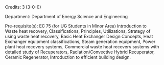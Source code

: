Credits: 3 (3-0-0)

Department: Department of Energy Science and Engineering

Pre-requisite(s): EC 75 (for UG Students in Minor Area) Introduction to Waste heat recovery, Classifications, Principles, Utilizations, Strategy of using waste heat recovery, Basic Heat Exchanger Design Concepts, Heat Exchanger equipment classifications, Steam generation equipment, Power plant heat recovery systems, Commercial waste heat recovery systems with detailed study of Recuperators, Radiation/Convective Hybrid Recuperator, Ceramic Regenerator, Introduction to efficient building design.